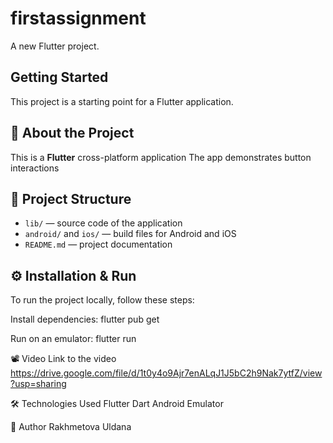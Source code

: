 # firstassignment

A new Flutter project.

## Getting Started

This project is a starting point for a Flutter application.

## 📌 About the Project  
This is a **Flutter** cross-platform application 
The app demonstrates button interactions

## 📂 Project Structure  
- `lib/` — source code of the application  
- `android/` and `ios/` — build files for Android and iOS  
- `README.md` — project documentation  

## ⚙️ Installation & Run  
To run the project locally, follow these steps:  

Install dependencies:
flutter pub get

Run on an emulator:
flutter run

📽️ Video
Link to the video https://drive.google.com/file/d/1t0y4o9Ajr7enALqJ1J5bC2h9Nak7ytfZ/view?usp=sharing

🛠️ Technologies Used
Flutter
Dart
Android Emulator

📌 Author
Rakhmetova Uldana
